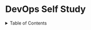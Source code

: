 # DevOps Self Study
<!-- TABLE OF CONTENTS -->
<details>
    <summary>Table of Contents</summary>
    <ol>
        <li>
            - [x] 1. Learn a Language
                - [x] Python

                    ### **1. Python Basics**
                    
                    - **Task 1**: Install Python on your machine and set up a virtual environment.
                    - **Task 2**: Write a script to print "Hello, DevOps!".
                    - **Task 3**: Create a Python script that takes user input and performs basic arithmetic operations.
                    
                    ### **2. Data Structures and Algorithms**
                    
                    - **Task 4**: Implement a Python function to sort a list of numbers.
                    - **Task 5**: Write a script to find the most frequent word in a text file.
                    
                    ### **3. File Operations**
                    
                    - **Task 6**: Create a script to read a log file and count the number of error messages.
                    - **Task 7**: Write a script to backup and compress (zip) a directory.
                    
                    ### **4. Python Libraries for DevOps**
                    
                    - **Task 8**: Use the **`os`** and **`sys`** libraries to gather system information like OS type, disk usage, and environment variables.
                    - **Task 9**: Use the **`requests`** library to make an API call to a free weather service and fetch the current weather for a given city.
                    
                    ### **5. Automation and Scripting**
                    
                    - **Task 10**: Automate the process of setting up a new user on your system, including creating a home directory and setting permissions.
                    - **Task 11**: Write a script to monitor CPU and memory usage, alerting (printing a message) when usage exceeds 80%.
                    
                    ### **6. Web and API Interactions**
                    
                    - **Task 12**: Create a Flask web application with a single route that displays system information.
                    - **Task 13**: Extend the Flask application to include an API endpoint that returns system information in JSON format.
                    
                    ### **7. Database Operations**
                    
                    - **Task 14**: Use the **`sqlite3`** library to create a local database, add a table for storing server logs, and write a script to insert logs into the database.
                    - **Task 15**: Write a script to query the database and fetch logs for a specific date range.
                    
                    ### **8. Infrastructure as Code (IaC)**
                    
                    - **Task 16**: Use Python with the AWS SDK (Boto3) to automate the creation of an S3 bucket.
                    - **Task 17**: Write a script to automate the backup of a local directory to the S3 bucket you created.
                    
                    ### **9. Advanced Python Concepts**
                    
                    - **Task 18**: Implement a basic error and exception handling mechanism for your scripts.
                    - **Task 19**: Use Python decorators to measure the execution time of your functions.
                    
                    ### **10. Integration with DevOps Tools**
                    
                    - **Task 20**: Use Python to interact with the GitHub API: create a repository, commit a file, and fetch commit history.
                    - **Task 21**: Write a Python script to automate the deployment of your Flask application to a cloud provider of your choice.
                    
                    By the end of these tasks, you'll have a solid foundation in Python, especially in areas relevant to DevOps. Remember to constantly refer to the official Python documentation and other online resources to help you along the way. As you progress, try to think of additional tasks or projects that align with your personal or professional interests to further solidify your learning.
                    
                - [x] Go
                    
                    ### **1. Go Basics**
                    
                    - **Task 1**: Install Go on your machine and set up your GOPATH.
                    - **Task 2**: Write a Go program to print "Hello, DevOps!".
                    - **Task 3**: Create a Go program that takes user input and performs basic arithmetic operations.
                    
                    ### **2. Data Structures in Go**
                    
                    - **Task 4**: Implement a Go function to sort a slice of integers.
                    - **Task 5**: Use Go's map data structure to count the frequency of words in a text.
                    
                    ### **3. File Operations**
                    
                    - **Task 6**: Write a Go program to read a log file and count the number of error messages.
                    - **Task 7**: Create a Go utility to backup and compress (tar) a directory.
                    
                    ### **4. Go Packages and Libraries for DevOps**
                    
                    - **Task 8**: Use the **`os`** package to gather system information like OS type, disk usage, and environment variables.
                    - **Task 9**: Use the **`net/http`** package to make an API call to a free weather service and fetch the current weather for a given city.
                    
                    ### **5. Concurrency in Go**
                    
                    - **Task 10**: Write a Go program that uses goroutines to parallelize the fetching of multiple URLs and measure the response time for each.
                    - **Task 11**: Implement a basic Go program using channels to communicate between goroutines.
                    
                    ### **6. Web and API Development in Go**
                    
                    - **Task 12**: Create a basic web server using Go's **`net/http`** package that displays system information.
                    - **Task 13**: Extend your web server to include an API endpoint that returns system information in JSON format.
                    
                    ### **7. Database Operations**
                    
                    - **Task 14**: Use a Go SQL package (like **`database/sql`** with an appropriate driver) to connect to a local database, add a table for storing server logs, and insert logs into the database.
                    - **Task 15**: Write a Go utility to query the database and fetch logs for a specific date range.
                    
                    ### **8. Infrastructure as Code (IaC) with Go**
                    
                    - **Task 16**: Use Go with the AWS SDK to automate the creation of an S3 bucket.
                    - **Task 17**: Write a Go program to automate the backup of a local directory to the S3 bucket you created.
                    
                    ### **9. Advanced Go Concepts**
                    
                    - **Task 18**: Implement error handling in your Go programs using custom error types.
                    - **Task 19**: Use Go's **`defer`** statement to ensure resources (like files or database connections) are properly closed after usage.
                    
                    ### **10. Integration with DevOps Tools**
                    
                    - **Task 20**: Use Go to interact with the GitHub API: create a repository, commit a file, and fetch commit history.
                    - **Task 21**: Write a Go utility to automate the deployment of a web application to a cloud provider of your choice.
                    
                    By completing these tasks, you'll gain a strong foundation in Go, especially in areas pertinent to DevOps. As always, the official Go documentation, the Go Playground, and various online tutorials can be invaluable resources as you work through these exercises. As you become more comfortable with Go, consider building larger projects or tools that can be integrated into your DevOps workflow.

        </li>
        <li>
            - [x] 2. Operating system

                ### **1. Installation and Basic Setup**

                - **Task 1**: Install Ubuntu/Debian, FreeBSD, and a RHEL derivative (like CentOS or Fedora) on virtual machines.
                - **Task 2**: Familiarize yourself with the default shell and terminal for each OS.
                - **Task 3**: Set up SSH access for each system.

                ### **2. Package Management**

                - **Task 4**: Install, update, and remove software using **`apt`** (for Ubuntu/Debian), **`pkg`** (for FreeBSD), and **`yum`** or **`dnf`** (for RHEL derivatives).
                - **Task 5**: Set up a local package repository for each OS.

                ### **3. System Management**

                - **Task 6**: Explore system initialization and service management using **`systemd`** (for Ubuntu/Debian and RHEL derivatives) and **`rc.d`** (for FreeBSD).
                - **Task 7**: Monitor system logs using **`journalctl`** (for systems with systemd) and **`/var/log`** directory exploration.

                ### **4. User and Group Management**

                - **Task 8**: Add, modify, and delete users and groups on each system.
                - **Task 9**: Configure user permissions and understand the difference between regular users and superusers.

                ### **5. File System and Storage**

                - **Task 10**: Understand the default file system hierarchy for each OS.
                - **Task 11**: Set up and manage storage using tools like **`fdisk`**, **`lsblk`**, and **`df`**.
                - **Task 12**: Configure and use NFS and Samba for file sharing.

                ### **6. Networking**

                - **Task 13**: Configure IP addresses, netmasks, and gateways for static and DHCP setups.
                - **Task 14**: Set up basic firewall rules using **`ufw`** (Ubuntu/Debian), **`ipfw`** (FreeBSD), and **`firewalld`** (RHEL derivatives).
                - **Task 15**: Monitor network traffic using tools like **`netstat`**, **`ss`**, and **`iftop`**.

                ### **7. Security**

                - **Task 16**: Harden SSH access (disable root login, use key-based authentication).
                - **Task 17**: Set up basic SELinux policies (for RHEL derivatives) and understand AppArmor (for Ubuntu/Debian).
                - **Task 18**: Explore jails in FreeBSD for process and system isolation.

                ### **8. Advanced System Configuration**

                - **Task 19**: Automate repetitive tasks using cron jobs on each system.
                - **Task 20**: Configure and test local mail delivery.
                - **Task 21**: Set up a basic web server (like Apache or Nginx) on each OS.

                ### **9. Troubleshooting and Recovery**

                - **Task 22**: Simulate a system failure and practice recovery from backups.
                - **Task 23**: Troubleshoot common issues: service failures, disk space issues, and network connectivity problems.

                ### **10. Community and Documentation**

                - **Task 24**: Engage with the community forums or mailing lists for each OS to ask a question or provide an answer.
                - **Task 25**: Write a basic guide or documentation on setting up a specific service on each OS.

                    By the end of these tasks, you'll have a comprehensive understanding of these operating systems from a DevOps perspective. Remember, the official documentation for each OS is invaluable. Always refer to it when in doubt. As you progress, consider setting up more complex environments, like multi-node clusters or hybrid cloud setups, to further deepen your knowledge.
        </li>
        <li>
            - [x] 3. Live in terminal

            ### **1. Learning Terminal Basics**

            - **Task 1**: Navigate the file system using commands like **`cd`**, **`ls`**, **`pwd`**, and **`find`**.
            - **Task 2**: Create, move, copy, and delete files and directories using **`touch`**, **`mv`**, **`cp`**, **`rm`**, and **`mkdir`**.

            ### **2. Process Monitoring**

            - **Task 3**: Use **`top`** and **`htop`** to view running processes and system resources.
            - **Task 4**: Identify and terminate specific processes using **`ps`**, **`pgrep`**, and **`kill`**.
            - **Task 5**: Monitor specific processes in real-time using **`watch`**.

            ### **3. Performance Monitoring**

            - **Task 6**: Monitor system load, memory, and disk usage with **`uptime`**, **`free`**, and **`df`**.
            - **Task 7**: Analyze disk I/O and network I/O using **`iostat`** and **`iftop`**.
            - **Task 8**: Generate performance reports using **`sar`**.

            ### **4. Networking Tools**

            - **Task 9**: Analyze network connections with **`netstat`** and **`ss`**.
            - **Task 10**: Diagnose network issues using **`ping`**, **`traceroute`**, and **`mtr`**.
            - **Task 11**: Capture and analyze network packets with **`tcpdump`**.

            ### **5. Text Manipulation**

            - **Task 12**: Search within files using **`grep`** and regular expressions.
            - **Task 13**: Stream and manipulate text using **`awk`**, **`sed`**, and **`cut`**.
            - **Task 14**: Sort and filter unique lines in a file with **`sort`** and **`uniq`**.

            ### **6. Bash Scripting**

            - **Task 15**: Write a basic bash script to automate a repetitive task, such as cleaning up old log files.
            - **Task 16**: Use conditional statements (**`if`**, **`else`**) and loops (**`for`**, **`while`**) in a script.
            - **Task 17**: Create a script that takes command-line arguments and options using **`getopts`**.

            ### **7. Vim (Text Editor)**

            - **Task 18**: Install and open Vim. Navigate through the Vim tutor by typing **`vimtutor`** in the terminal.
            - **Task 19**: Practice basic Vim commands: navigating, inserting, deleting, copying, and pasting text.
            - **Task 20**: Customize your Vim environment by setting up a **`.vimrc`** file with plugins and configurations.
            - **Task 21**: Use Vim in everyday tasks, such as editing configuration files, writing scripts, or even taking notes.

                By the end of these tasks, you'll have a solid foundation in terminal-based tools and utilities essential for DevOps. Remember, practice is key. The more you use these tools in real-world scenarios, the more proficient you'll become. Additionally, always refer to the **`man`** pages (manual pages) for any command you're unsure about; they provide detailed information and usage examples.
        </li>
        <li>
            - [x] 4. Version Control Systems

            ### **1. Git Basics**

            - **Task 1**: Install Git on your machine.
            - **Task 2**: Initialize a new Git repository using **`git init`**.
            - **Task 3**: Make changes to a file and practice adding them to the staging area using **`git add`**.
            - **Task 4**: Commit your changes using **`git commit`** and understand the importance of meaningful commit messages.

            ### **2. Branching and Merging**

            - **Task 5**: Create a new branch using **`git branch`** and switch to it using **`git checkout`**.
            - **Task 6**: Make changes in this new branch and commit them.
            - **Task 7**: Switch back to the main branch and merge the changes from the new branch using **`git merge`**.

            ### **3. Remote Repositories**

            - **Task 8**: Set up a GitHub account (if you haven't already).
            - **Task 9**: Push your local repository to GitHub using **`git remote add`** and **`git push`**.
            - **Task 10**: Clone a public repository from GitHub to your local machine using **`git clone`**.

            ### **4. Collaboration and Pull Requests**

            - **Task 11**: Fork a public repository on GitHub.
            - **Task 12**: Clone your forked repository, create a new branch, make changes, and push the branch to your fork on GitHub.
            - **Task 13**: From GitHub, open a pull request to the original repository.

            ### **5. Advanced Git Features**

            - **Task 14**: Explore the interactive rebasing feature using **`git rebase -i`** to modify a series of commits.
            - **Task 15**: Use **`git stash`** to temporarily save changes that are not ready to be committed.
            - **Task 16**: Explore the **`git reflog`** command to understand the history of your actions in Git.

            ### **6. Git Workflows**

            - **Task 17**: Understand the concept of feature branching, where each new feature or bugfix gets its own branch.
            - **Task 18**: Explore the Git Flow workflow, which defines a strict branching model designed around project releases.

            ### **7. Git Configuration and Aliases**

            - **Task 19**: Set global Git configurations, such as your name, email, and default editor.
            - **Task 20**: Create Git aliases for longer commands you use frequently.

            ### **8. Troubleshooting and Recovery**

            - **Task 21**: Practice undoing the last commit using **`git reset`**.
            - **Task 22**: Recover a deleted branch using the **`git reflog`** and **`git checkout`** commands.

            ### **9. Integrating Git with CI/CD**

            - **Task 23**: Set up a basic CI/CD pipeline using GitHub Actions or another CI/CD tool that integrates with Git.
            - **Task 24**: Automate code testing and deployment upon pushing to specific branches.

            ### **10. Exploring Advanced Topics**

            - **Task 25**: Explore the concept of Git hooks to automate actions during specific Git events.
            - **Task 26**: Dive into Git submodules and subtrees for managing projects with multiple external dependencies.

                By the end of these tasks, you'll have a comprehensive understanding of Git from a DevOps perspective. Remember, Git is vast, and there's always more to learn. Engage with the community, explore advanced topics, and always practice in real-world scenarios to solidify your understanding.
        </li>
        <li>
            - [x] 5. Containers

            ### **1. Docker**

            ### **Basics**

            - **Task 1**: Install Docker on your machine.
            - **Task 2**: Run your first Docker container using the **`docker run`** command with a basic image like **`hello-world`**.
            - **Task 3**: Familiarize yourself with basic Docker commands like **`docker ps`**, **`docker images`**, and **`docker logs`**.

            ### **Docker Images**

            - **Task 4**: Write a basic **`Dockerfile`** to create a custom image for a simple web application.
            - **Task 5**: Build the Docker image using **`docker build`** and run a container from it.
            - **Task 6**: Push your custom image to Docker Hub or another container registry.

            ### **Docker Compose**

            - **Task 7**: Install Docker Compose and understand its purpose in defining multi-container applications.
            - **Task 8**: Write a **`docker-compose.yml`** file to set up a web application and its database.
            - **Task 9**: Use **`docker-compose up`** and **`docker-compose down`** to start and stop multi-container applications.

            ### **Networking and Storage**

            - **Task 10**: Explore Docker's networking features by connecting multiple containers.
            - **Task 11**: Set up persistent storage for a Docker container using volumes.

            ### **Optimization and Best Practices**

            - **Task 12**: Optimize your Docker images for size and security.
            - **Task 13**: Understand and implement Docker best practices in your container setups.

            ### **2. LXC (Linux Containers)**

            ### **Basics**

            - **Task 14**: Install LXC on your machine.
            - **Task 15**: Create your first LXC container and access its shell.
            - **Task 16**: Familiarize yourself with basic LXC commands like **`lxc-list`**, **`lxc-info`**, and **`lxc-stop`**.

            ### **Container Management**

            - **Task 17**: Explore LXC's container configuration files and understand the settings.
            - **Task 18**: Clone an existing LXC container and start it.
            - **Task 19**: Snapshot an LXC container and restore it to a previous state.

            ### **Networking**

            - **Task 20**: Set up networking for LXC containers, ensuring they can communicate with the host and other containers.
            - **Task 21**: Implement NAT and port forwarding for an LXC container.

            ### **Storage and Templates**

            - **Task 22**: Understand LXC's storage backends and configure a new storage pool.
            - **Task 23**: Use LXC templates to create containers with pre-defined software and configurations.

            ### **Advanced LXC Features**

            - **Task 24**: Explore LXC's security features, such as AppArmor profiles and seccomp policies.
            - **Task 25**: Integrate LXC with CGroup limits to restrict resource usage for containers.

                By the end of these tasks, you'll have a comprehensive understanding of containerization using both Docker and LXC. Containers are a vast topic, and there's always more to explore. Engage with the community, keep up with the latest features and best practices, and always practice in real-world scenarios to solidify your understanding.
        </li>
        <li>
            - [x] 6. Cloud Providers

            ### **1. Amazon Web Services (AWS)**

            ### **Basics**

            - **Task 1**: Set up an AWS account and familiarize yourself with the AWS Management Console.
            - **Task 2**: Launch an EC2 instance and SSH into it.
            - **Task 3**: Store and retrieve a file from S3.

            ### **Networking**

            - **Task 4**: Set up a VPC with a public and private subnet.
            - **Task 5**: Deploy a load balancer (ELB) and attach EC2 instances to it.

            ### **Databases**

            - **Task 6**: Launch an RDS instance and connect to it.
            - **Task 7**: Explore DynamoDB by creating a table and performing basic operations.

            ### **DevOps on AWS**

            - **Task 8**: Set up a CI/CD pipeline using AWS CodePipeline and CodeDeploy.
            - **Task 9**: Deploy a Docker container using AWS ECS.

            ### **2. Microsoft Azure**

            ### **Basics**

            - **Task 10**: Set up an Azure account and navigate the Azure Portal.
            - **Task 11**: Launch a virtual machine (VM) and RDP/SSH into it.
            - **Task 12**: Store and retrieve a file from Azure Blob Storage.

            ### **Networking**

            - **Task 13**: Set up a Virtual Network (VNet) with multiple subnets.
            - **Task 14**: Deploy an Azure Load Balancer and attach VMs to it.

            ### **Databases**

            - **Task 15**: Launch an Azure SQL Database and connect to it.
            - **Task 16**: Explore Azure Cosmos DB by creating a database and a container.

            ### **DevOps on Azure**

            - **Task 17**: Set up a CI/CD pipeline using Azure DevOps.
            - **Task 18**: Deploy a Docker container using Azure Kubernetes Service (AKS).

            ### **3. Google Cloud Platform (GCP)**

            ### **Basics**

            - **Task 19**: Set up a GCP account and get familiar with the Google Cloud Console.
            - **Task 20**: Launch a Compute Engine instance and SSH into it.
            - **Task 21**: Store and retrieve a file from Google Cloud Storage.

            ### **Networking**

            - **Task 22**: Set up a VPC with custom subnets.
            - **Task 23**: Deploy a Google Cloud Load Balancer and attach Compute Engine instances to it.

            ### **Databases**

            - **Task 24**: Launch a Cloud SQL instance and connect to it.
            - **Task 25**: Explore Firestore by creating a database and adding documents.

            ### **DevOps on GCP**

            - **Task 26**: Set up a CI/CD pipeline using Google Cloud Build.
            - **Task 27**: Deploy a Docker container using Google Kubernetes Engine (GKE).

                By the end of these tasks, you'll have hands-on experience with the primary services of the three major cloud providers. Remember, each cloud platform is vast, and there's always more to explore. Engage with the official documentation, online courses, and community forums to deepen your understanding. As you progress, consider working on multi-cloud projects to understand the nuances and strengths of each platform.
        </li>
        <li>
            - [x] 7. Networking

            ### **1. FTP / SFTP**

            ### **Basics**

            - **Task 1**: Set up an FTP server using software like **`vsftpd`** on a Linux machine.
            - **Task 2**: Connect to the FTP server using a client like FileZilla and transfer files.
            - **Task 3**: Secure your FTP connection by setting up an SFTP server (Secure FTP over SSH).

            ### **2. HTTP / HTTPS**

            ### **Basics**

            - **Task 4**: Set up a basic web server using Apache or Nginx and serve a static webpage over HTTP.
            - **Task 5**: Understand the HTTP request/response cycle by inspecting headers using tools like **`curl`** or browser developer tools.

            ### **Securing Web Traffic**

            - **Task 6**: Set up HTTPS on your web server using Let's Encrypt to obtain a free SSL/TLS certificate.
            - **Task 7**: Redirect all HTTP traffic to HTTPS to ensure secure connections.

            ### **3. SSL / TLS**

            ### **Understanding Certificates**

            - **Task 8**: Explore the structure of an SSL/TLS certificate using tools like **`openssl`**.
            - **Task 9**: Generate a self-signed certificate and set it up on your web server.

            ### **Hands-on with OpenSSL**

            - **Task 10**: Use **`openssl`** to test SSL/TLS configurations of your server.
            - **Task 11**: Understand the differences between SSL and its successor, TLS, and the versions of each.

            ### **4. DNS (Domain Name System)**

            ### **Basics**

            - **Task 12**: Understand the basic components of DNS: domains, subdomains, A records, CNAME records, etc.
            - **Task 13**: Set up a local DNS server using software like **`bind9`**.

            ### **Hands-on with DNS**

            - **Task 14**: Configure a domain to point to your web server using A or CNAME records.
            - **Task 15**: Explore other DNS record types like MX (for mail) and TXT (for various purposes like domain verification).

            ### **5. SSH (Secure Shell)**

            ### **Basics**

            - **Task 16**: Set up SSH access on a Linux machine and connect to it from a remote machine.
            - **Task 17**: Understand the importance of SSH keys and set up key-based authentication.

            ### **Advanced SSH**

            - **Task 18**: Use SSH tunneling to securely access a remote service (e.g., setting up a SOCKS proxy).
            - **Task 19**: Harden your SSH configuration: disable root login, change the default port, and set up fail2ban for intrusion prevention.

                By the end of these tasks, you'll have a comprehensive understanding of these networking concepts from a DevOps perspective. Remember, networking is a vast field, and while these tasks provide a solid foundation, there's always more to explore. Engage with online courses, tutorials, and community forums to deepen your understanding. Always practice in real-world scenarios to solidify your skills.
        </li>
        <li>
            - [ ] 8. Serverless

            ### **1. Cloudflare Workers**

            ### **Basics**

            - **Task 1**: Set up a Cloudflare account and familiarize yourself with the dashboard.
            - **Task 2**: Deploy your first Cloudflare Worker using the online editor.
            - **Task 3**: Test the worker's response using different routes and methods.

            ### **Advanced**

            - **Task 4**: Use Cloudflare KV (Key-Value) storage to store and retrieve data within your worker.
            - **Task 5**: Implement edge caching in your worker to optimize response times for frequently accessed data.

            ### **2. AWS Lambda**

            ### **Basics**

            - **Task 6**: Set up an AWS account and navigate to the Lambda service.
            - **Task 7**: Create your first Lambda function using the AWS Management Console.
            - **Task 8**: Invoke the Lambda function manually and view the logs in CloudWatch.

            ### **Advanced**

            - **Task 9**: Trigger your Lambda function using an AWS service, such as S3 or DynamoDB.
            - **Task 10**: Set up API Gateway to expose your Lambda function as a RESTful API.

            ### **3. Azure Functions**

            ### **Basics**

            - **Task 11**: Set up an Azure account and navigate to the Azure Functions service.
            - **Task 12**: Create your first Azure Function using the Azure Portal.
            - **Task 13**: Test the function using the provided URL and view the logs.

            ### **Advanced**

            - **Task 14**: Integrate your Azure Function with other Azure services, such as Cosmos DB or Blob Storage.
            - **Task 15**: Secure your Azure Function using authentication and authorization mechanisms.

            ### **4. Google Cloud Functions (GCP Functions)**

            ### **Basics**

            - **Task 16**: Set up a GCP account and navigate to the Cloud Functions dashboard.
            - **Task 17**: Deploy your first Cloud Function using the GCP Console.
            - **Task 18**: Invoke the function using the provided endpoint and view the logs in Stackdriver.

            ### **Advanced**

            - **Task 19**: Trigger your Cloud Function using a GCP service, such as Cloud Storage or Firestore.
            - **Task 20**: Explore the different runtime environments and languages supported by GCP Functions.

                By the end of these tasks, you'll have hands-on experience with serverless platforms across multiple cloud providers. Remember, serverless is about more than just functions; it's a paradigm shift in how applications are built and deployed. As you progress, consider exploring more advanced topics, such as cold starts, deployment frameworks (like Serverless Framework or AWS SAM), and best practices for serverless architecture. Engage with the community, read case studies, and always practice in real-world scenarios to solidify your understanding.
        </li>
        <li>
            - [ ] 9. Infrastructure Provisioning

            ### **1. AWS CDK (Cloud Development Kit)**

            ### **Basics**

            - **Task 1**: Set up your environment for AWS CDK and familiarize yourself with the CDK CLI.
            - **Task 2**: Initialize a new CDK app and explore the generated directory structure.
            - **Task 3**: Define and deploy a basic stack, such as an S3 bucket or an EC2 instance.

            ### **Advanced**

            - **Task 4**: Use CDK constructs to define more complex infrastructure, like a VPC with subnets.
            - **Task 5**: Explore CDK patterns for common architectural setups, such as a serverless web application.

            ### **2. CloudFormation**

            ### **Basics**

            - **Task 6**: Understand the structure of a CloudFormation template (YAML or JSON).
            - **Task 7**: Write a basic CloudFormation template to create an S3 bucket.
            - **Task 8**: Deploy the template using the AWS Management Console or AWS CLI.

            ### **Advanced**

            - **Task 9**: Define a multi-resource CloudFormation stack, including dependencies between resources.
            - **Task 10**: Use CloudFormation change sets to preview changes before applying them.

            ### **3. Pulumi**

            ### **Basics**

            - **Task 11**: Set up Pulumi and choose a programming language (e.g., TypeScript, Python).
            - **Task 12**: Create a new Pulumi project and deploy a basic resource, such as an Azure Storage Account.
            - **Task 13**: Explore the Pulumi Console for tracking resource changes and history.

            ### **Advanced**

            - **Task 14**: Use Pulumi's programming model to create dynamic infrastructure setups, like loops for resource creation.
            - **Task 15**: Integrate Pulumi with your CI/CD pipeline for automated infrastructure deployments.

            ### **4. Terraform**

            ### **Basics**

            - **Task 16**: Install Terraform and understand its CLI commands.
            - **Task 17**: Write a basic Terraform configuration to provision a GCP Compute Engine instance.
            - **Task 18**: Initialize, plan, and apply your Terraform configuration.

            ### **Advanced**

            - **Task 19**: Use Terraform modules to organize and reuse infrastructure code.
            - **Task 20**: Implement Terraform state management, understanding concepts like backends and state locking.

                By the end of these tasks, you'll have hands-on experience with some of the leading infrastructure provisioning tools in the DevOps landscape. Remember, the principles of IaC remain consistent across tools, but each tool has its nuances and strengths. As you progress, consider exploring more advanced topics, such as managing secrets, optimizing costs, and ensuring high availability. Engage with the community, follow best practices, and always practice in real-world scenarios to solidify your skills.
        </li>
        <li>
            - [ ] 10. Configuration Management

            ### **1. Ansible Basics**

            ### **Getting Started**

            - **Task 1**: Install Ansible on your machine.
            - **Task 2**: Understand the structure of the Ansible directory and the purpose of the **`ansible.cfg`** file.
            - **Task 3**: Set up a basic inventory file with a group of hosts.

            ### **Ad-Hoc Commands**

            - **Task 4**: Use Ansible's ad-hoc commands to ping all hosts in your inventory.
            - **Task 5**: Execute a basic command on all hosts, such as updating the package list.

            ### **2. Playbooks**

            ### **Writing Your First Playbook**

            - **Task 6**: Write a basic playbook to install a web server (e.g., Nginx) on all hosts.
            - **Task 7**: Run the playbook and verify the installation on the hosts.

            ### **Variables and Facts**

            - **Task 8**: Use variables in your playbook to make it more dynamic (e.g., setting the server name).
            - **Task 9**: Gather facts about your hosts and use them in your playbook (e.g., based on OS type).

            ### **Handlers and Templates**

            - **Task 10**: Use handlers to restart a service when its configuration changes.
            - **Task 11**: Use Jinja2 templates to generate configuration files dynamically.

            ### **3. Roles**

            ### **Organizing Playbooks**

            - **Task 12**: Create a role to organize tasks, templates, and handlers related to a specific service (e.g., a database).
            - **Task 13**: Use your role in a playbook and deploy it to the hosts.

            ### **Ansible Galaxy**

            - **Task 14**: Explore Ansible Galaxy to find roles created by the community.
            - **Task 15**: Use a role from Ansible Galaxy in your playbook.

            ### **4. Advanced Topics**

            ### **Vault**

            - **Task 16**: Use Ansible Vault to encrypt sensitive data (e.g., passwords) in your playbook.
            - **Task 17**: Decrypt and use the encrypted data during playbook execution.

            ### **Dynamic Inventory**

            - **Task 18**: Set up a dynamic inventory script to fetch hosts from a cloud provider (e.g., AWS EC2 instances).
            - **Task 19**: Use the dynamic inventory in your playbook.

            ### **Optimization and Best Practices**

            - **Task 20**: Optimize your playbook runs using strategies like **`free`** or **`fastest`**.
            - **Task 21**: Follow Ansible best practices, such as using tags, limiting task runs, and ensuring idempotency.

                By the end of these tasks, you'll have a comprehensive understanding of Ansible from a DevOps perspective. Remember, Ansible is vast, and there's always more to learn. Engage with the community, explore advanced topics, and always practice in real-world scenarios to solidify your understanding.
        </li>
        <li>
            - [ ] 11. Learn some CI/CD Tool

            ### **1. Jenkins**

            ### **Basics**

            - **Task 1**: Install Jenkins on a server or local machine.
            - **Task 2**: Set up a basic freestyle project in Jenkins to pull from a Git repository and run a build.
            - **Task 3**: Explore Jenkins plugins and install a few essential ones (e.g., Blue Ocean, Docker).

            ### **Pipelines**

            - **Task 4**: Write a basic Jenkinsfile to define a pipeline for building, testing, and deploying an application.
            - **Task 5**: Integrate Jenkins with a version control system (e.g., GitHub) to trigger builds on commits.

            ### **2. GitLab CI**

            ### **Basics**

            - **Task 6**: Set up a project on GitLab and explore the CI/CD settings.
            - **Task 7**: Write a **`.gitlab-ci.yml`** file to define a basic pipeline for your project.
            - **Task 8**: Use GitLab Runners to execute your pipeline jobs.

            ### **3. GitHub Actions**

            ### **Basics**

            - **Task 9**: Explore the "Actions" tab in a GitHub repository.
            - **Task 10**: Create a basic GitHub Actions workflow to build and test a project on push or pull request.
            - **Task 11**: Use matrix builds to run tests on multiple versions of a language or platform.

            ### **4. CircleCI**

            ### **Basics**

            - **Task 12**: Sign up for CircleCI using your version control account.
            - **Task 13**: Set up a project in CircleCI and write a **`.circleci/config.yml`** file for a basic build and test pipeline.
            - **Task 14**: Explore CircleCI Orbs to simplify common tasks in your pipeline.

            ### **Advanced Topics for All Tools**

            - **Task 15**: Set up a multi-stage deployment pipeline, including stages like development, staging, and production.
            - **Task 16**: Integrate your CI/CD pipeline with other tools in your stack, such as Docker for containerization or Ansible for configuration management.
            - **Task 17**: Implement caching in your pipelines to speed up build times.
            - **Task 18**: Secure your CI/CD processes by managing secrets safely (e.g., using environment variables or secret management tools).
            - **Task 19**: Optimize your pipeline by parallelizing tasks or jobs where possible.
            - **Task 20**: Set up notifications to be informed about the success or failure of your pipelines (e.g., through email, Slack, or other communication tools).

                By the end of these tasks, you'll have hands-on experience with several leading CI/CD tools and will understand their strengths and use cases. Remember, the principles of CI/CD remain consistent across tools, but each tool has its nuances and strengths. Engage with the community, explore advanced features, and always practice in real-world scenarios to solidify your understanding.
        </li>
        <li>
            - [ ] 12. Secret Management

            ### **1. Vault Basics**

            ### **Installation and Setup**

            - **Task 1**: Install Vault on a server or local machine.
            - **Task 2**: Initialize and unseal your Vault instance.
            - **Task 3**: Authenticate with Vault using the initial root token.

            ### **Secrets Engine**

            - **Task 4**: Enable the Key/Value secrets engine and store a secret.
            - **Task 5**: Retrieve the stored secret using the Vault CLI and API.

            ### **2. Dynamic Secrets**

            ### **Database Secrets**

            - **Task 6**: Set up Vault with a database (e.g., PostgreSQL) and configure it to generate dynamic credentials.
            - **Task 7**: Request database credentials from Vault and use them to connect to the database.

            ### **Cloud Provider Secrets**

            - **Task 8**: Integrate Vault with a cloud provider (e.g., AWS) to generate dynamic IAM credentials.
            - **Task 9**: Request and use the dynamic IAM credentials to access AWS services.

            ### **3. Identity and Access Management**

            ### **Policies**

            - **Task 10**: Write a Vault policy to grant specific permissions (e.g., read-only access to certain secrets).
            - **Task 11**: Apply the policy to a token and test the permissions.

            ### **Authentication Methods**

            - **Task 12**: Enable and configure user/password authentication in Vault.
            - **Task 13**: Authenticate with Vault using the user/password method and explore other authentication methods like GitHub or LDAP.

            ### **4. Advanced Features**

            ### **Encryption as a Service (EaaS)**

            - **Task 14**: Use Vault's Transit secrets engine to encrypt and decrypt data without revealing the encryption key.

            ### **Namespaces**

            - **Task 15**: Set up Vault namespaces to create isolated environments within a single Vault instance.

            ### **5. Operations and Scaling**

            ### **High Availability (HA)**

            - **Task 16**: Set up a highly available Vault cluster using integrated storage or an external backend like Consul.

            ### **Monitoring and Audit**

            - **Task 17**: Enable audit logging in Vault to track all requests and responses.
            - **Task 18**: Monitor Vault's performance and health metrics using tools like Prometheus and Grafana.

            ### **Disaster Recovery**

            - **Task 19**: Back up and restore Vault's data to ensure data durability and availability.
            - **Task 20**: Practice handling a "break glass" scenario where you simulate a disaster and recover your Vault instance.

                By the end of these tasks, you'll have a comprehensive understanding of Vault from a DevOps perspective. Remember, secret management is a critical aspect of security, and understanding the nuances of tools like Vault is essential. Engage with the community, explore the official documentation, and always practice in real-world scenarios to solidify your understanding.
        </li>
        <li>
            - [ ] 13. Infrastructure Monitoring

            ### **1. Prometheus**

            ### **Basics**

            - **Task 1**: Install Prometheus on a server or local machine.
            - **Task 2**: Explore the Prometheus web UI and understand its basic components.
            - **Task 3**: Set up target scraping in Prometheus to collect metrics from a sample application or service.

            ### **Queries and Alerts**

            - **Task 4**: Write basic queries in PromQL to visualize metrics.
            - **Task 5**: Set up alerting rules in Prometheus and test them by inducing a failure or threshold breach.
            - **Task 6**: Integrate Prometheus with Alertmanager to manage and route alerts.

            ### **2. Grafana**

            ### **Basics**

            - **Task 7**: Install Grafana and connect it to your Prometheus instance.
            - **Task 8**: Explore the Grafana dashboard and understand its main features.

            ### **Visualization and Dashboards**

            - **Task 9**: Create a Grafana dashboard to visualize Prometheus metrics.
            - **Task 10**: Use Grafana panels like graphs, gauges, and heatmaps to represent different types of metrics.
            - **Task 11**: Set up alerts in Grafana based on metric thresholds and integrate with channels like Slack or email.

            ### **3. Datadog**

            ### **Basics**

            - **Task 12**: Sign up for Datadog and install the Datadog agent on a server or local machine.
            - **Task 13**: Navigate the Datadog dashboard and understand its main components.

            ### **Monitoring and Visualization**

            - **Task 14**: Monitor system and application metrics using Datadog's built-in integrations.
            - **Task 15**: Create custom dashboards in Datadog to visualize key metrics.
            - **Task 16**: Set up alerts in Datadog based on metric thresholds and anomalies.

            ### **Advanced Features**

            - **Task 17**: Use Datadog's APM (Application Performance Monitoring) to trace requests across services.
            - **Task 18**: Explore Datadog's log management features to aggregate, analyze, and visualize logs.
            - **Task 19**: Use Datadog's Synthetic Monitoring to set up automated tests for your application's endpoints and critical user journeys.

            ### **Integration**

            - **Task 20**: Integrate Datadog with other tools in your stack (e.g., CI/CD tools, version control, collaboration tools).

                By the end of these tasks, you'll have hands-on experience with some of the leading infrastructure monitoring tools in the DevOps landscape. Remember, monitoring is about more than just collecting metrics; it's about gaining insights, ensuring reliability, and proactively addressing issues. Engage with the community, explore advanced features, and always practice in real-world scenarios to solidify your understanding.
        </li>
        <li>
            - [ ] 14. Application Monitoring

            ### **1. Datadog**

            ### **Basics**

            - **Task 1**: Sign up for Datadog and install the Datadog agent on a server or local machine.
            - **Task 2**: Navigate the Datadog dashboard and understand its main components.

            ### **Monitoring and Visualization**

            - **Task 3**: Monitor system and application metrics using Datadog's built-in integrations.
            - **Task 4**: Create custom dashboards in Datadog to visualize key metrics.
            - **Task 5**: Set up alerts in Datadog based on metric thresholds and anomalies.

            ### **APM (Application Performance Monitoring)**

            - **Task 6**: Integrate Datadog's APM to trace requests across services.
            - **Task 7**: Analyze trace data to identify bottlenecks and performance issues.

            ### **2. New Relic**

            ### **Basics**

            - **Task 8**: Sign up for New Relic and install the New Relic agent for your application.
            - **Task 9**: Explore the New Relic dashboard and familiarize yourself with its features.

            ### **Performance Monitoring**

            - **Task 10**: Monitor application performance, including throughput, response time, and error rates.
            - **Task 11**: Dive deep into transaction traces to understand the performance of individual components.

            ### **Infrastructure Monitoring**

            - **Task 12**: Monitor your infrastructure's health and performance, including CPU, memory, and disk usage.
            - **Task 13**: Set up alerts in New Relic for any infrastructure or application anomalies.

            ### **3. Jaeger**

            ### **Basics**

            - **Task 14**: Install and set up Jaeger in your environment.
            - **Task 15**: Integrate Jaeger client libraries with your application to send trace data.

            ### **Tracing and Visualization**

            - **Task 16**: Explore the Jaeger UI and understand the trace visualization.
            - **Task 17**: Analyze traces to understand the flow of requests and identify bottlenecks.
            - **Task 18**: Use Jaeger's filtering and search capabilities to find specific traces or errors.

            ### **Advanced Topics for All Tools**

            - **Task 19**: Integrate application monitoring tools with your CI/CD pipeline to track performance across different releases.
            - **Task 20**: Set up distributed tracing across microservices and understand the flow of requests across different services.
            - **Task 21**: Explore integrations with other tools in your stack, such as logging or error tracking solutions.
            - **Task 22**: Implement custom instrumentation to capture specific events or metrics relevant to your application.
            - **Task 23**: Use the insights from monitoring tools to optimize your application's performance and reliability.

                By the end of these tasks, you'll have a comprehensive understanding of application monitoring and how to leverage these tools to gain insights into your applications. Remember, monitoring is not just about collecting data; it's about understanding and acting on it. Engage with the community, explore advanced features, and always practice in real-world scenarios to solidify your understanding.
        </li>
        <li>
            - [ ] 15. Logs Management

            ### **1. Loki**

            ### **Basics**

            - **Task 1**: Install and set up Loki in your environment.
            - **Task 2**: Integrate Loki with Grafana for visualization.
            - **Task 3**: Send sample logs to Loki using Promtail, the Loki agent.

            ### **Log Queries**

            - **Task 4**: Explore the Grafana dashboard and run basic log queries using LogQL.
            - **Task 5**: Filter and search logs based on labels and log content.

            ### **Stream and Analyze**

            - **Task 6**: Stream logs in real-time in Grafana and identify patterns or anomalies.
            - **Task 7**: Set up alerts in Grafana based on specific log patterns or thresholds.

            ### **2. Elastic Stack (formerly ELK Stack)**

            ### **Elasticsearch**

            - **Task 8**: Install and set up Elasticsearch.
            - **Task 9**: Index sample data into Elasticsearch and understand the basics of Elasticsearch's data structure.

            ### **Logstash**

            - **Task 10**: Install and configure Logstash to collect, transform, and send logs to Elasticsearch.
            - **Task 11**: Set up filters in Logstash to parse and enrich log data.

            ### **Kibana**

            - **Task 12**: Install Kibana and connect it to your Elasticsearch instance.
            - **Task 13**: Explore the Kibana dashboard and visualize your indexed data.
            - **Task 14**: Create visualizations and dashboards in Kibana to analyze log data.

            ### **Beats**

            - **Task 15**: Install and configure Filebeat to ship log files to Elasticsearch.
            - **Task 16**: Explore other Beats like Metricbeat or Packetbeat for collecting different types of data.

            ### **Advanced Topics for Both Tools**

            - **Task 17**: Set up centralized logging for a multi-service or microservices architecture.
            - **Task 18**: Implement log rotation and retention policies to manage storage efficiently.
            - **Task 19**: Secure your log management setup, including authentication, authorization, and encryption.
            - **Task 20**: Integrate log management tools with alerting and monitoring solutions to get notified of critical events.
            - **Task 21**: Use the insights from log data to optimize application performance, troubleshoot issues, and enhance security.

                By the end of these tasks, you'll have a comprehensive understanding of log management using Loki and the Elastic Stack. Logs provide invaluable insights into the behavior and health of applications and infrastructure, so mastering these tools is crucial for any DevOps engineer. Engage with the community, explore advanced features, and always practice in real-world scenarios to solidify your understanding.
        </li>
        <li>
            - [ ] 16. Container Orchestration

            ### **1. Introduction**

            - **Task 1**: Understand the need for container orchestration and why Kubernetes is popular.
            - **Task 2**: Familiarize yourself with key concepts and terminologies used in Kubernetes.

            ### **2. Setting up Kubernetes**

            - **Task 3**: Install a local Kubernetes cluster using tools like Minikube or Kind.
            - **Task 4**: Explore managed Kubernetes providers like GKE, EKS, or AKS and set up a cluster.

            ### **3. Running Applications**

            - **Task 5**: Deploy your first application on Kubernetes using **`kubectl`**.
            - **Task 6**: Understand core Kubernetes objects like Pods, ReplicaSets, Deployments, and Services.
            - **Task 7**: Explore advanced objects like StatefulSets, Jobs, and DaemonSets.

            ### **4. Services and Networking**

            - **Task 8**: Set up networking between pods and understand the concept of services.
            - **Task 9**: Implement load balancing and expose services externally.

            ### **5. Configuration Management**

            - **Task 10**: Use ConfigMaps and Secrets to manage application configuration.

            ### **6. Storage and Volumes**

            - **Task 11**: Understand persistent storage in Kubernetes and set up Persistent Volumes (PV) and Persistent Volume Claims (PVC).
            - **Task 12**: Explore storage solutions like CSI drivers.

            ### **7. Monitoring and Logging**

            - **Task 13**: Integrate monitoring tools like Prometheus with Kubernetes.
            - **Task 14**: Set up logging solutions like Loki or the ELK stack.

            ### **8. Security**

            - **Task 15**: Implement Role-Based Access Control (RBAC) in your cluster.
            - **Task 16**: Secure pod-to-pod communication and set up network policies.

            ### **9. Advanced Topics**

            - **Task 17**: Implement autoscaling with the Horizontal Pod Autoscaler (HPA) and the Vertical Pod Autoscaler (VPA).
            - **Task 18**: Explore Helm for package management and deployment.
            - **Task 19**: Understand and implement advanced deployment patterns like Blue-Green and Canary deployments.
            - **Task 20**: Dive into custom resource definitions (CRDs) and create custom controllers.

            ### **10. Cluster Operations**

            - **Task 21**: Understand the components of the control plane and worker nodes.
            - **Task 22**: Practice backup and recovery scenarios for your cluster.
            - **Task 23**: Explore multi-cluster management and set up a federated cluster.

                By the end of these tasks, you'll have a comprehensive understanding of Kubernetes and its ecosystem. Remember, Kubernetes is vast, and continuous hands-on practice is key to mastering it. Engage with the community, explore the official documentation, and always practice in real-world scenarios to solidify your understanding.
        </li>
        <li>
            - [ ] 17. Artifact Management

            ### **1. Introduction to Artifact Management**

            - **Task 1**: Understand the importance of artifact management in the software development lifecycle.
            - **Task 2**: Familiarize yourself with the concept of binary repositories and their significance.

            ### **2. Setting Up Artifactory**

            - **Task 3**: Install and set up JFrog Artifactory on a local machine or server.
            - **Task 4**: Navigate the Artifactory dashboard and understand its main components.

            ### **3. Repository Management**

            - **Task 5**: Create local, remote, and virtual repositories in Artifactory.
            - **Task 6**: Understand the difference between these repositories and their use cases.

            ### **4. Artifact Deployment and Retrieval**

            - **Task 7**: Deploy an artifact (e.g., a JAR file) to a local repository.
            - **Task 8**: Retrieve the deployed artifact using the Artifactory UI and API.

            ### **5. Integration with Build Tools**

            - **Task 9**: Integrate Artifactory with popular build tools like Maven, Gradle, and npm.
            - **Task 10**: Configure the build tool to resolve dependencies from Artifactory.

            ### **6. Security and Access Control**

            - **Task 11**: Set up users, groups, and permissions in Artifactory.
            - **Task 12**: Implement Role-Based Access Control (RBAC) to restrict access to certain repositories or artifacts.

            ### **7. Advanced Features**

            - **Task 13**: Explore Artifactory's build integration to capture build info and related artifacts.
            - **Task 14**: Set up replication to synchronize artifacts between multiple Artifactory instances.
            - **Task 15**: Use the Artifactory Query Language (AQL) to search for artifacts based on specific criteria.

            ### **8. Maintenance and Optimization**

            - **Task 16**: Implement cleanup policies to remove old or unused artifacts.
            - **Task 17**: Monitor Artifactory's performance and optimize storage.

            ### **9. Integration with CI/CD**

            - **Task 18**: Integrate Artifactory with CI/CD tools like Jenkins or GitLab CI.
            - **Task 19**: Automate artifact deployment as part of the CI/CD pipeline.

            ### **10. Exploring Artifactory Pro/Enterprise Features**

            - **Task 20**: Explore advanced features available in the Pro or Enterprise versions, such as High Availability, Access Federation, and Smart Repositories.

                By the end of these tasks, you'll have a comprehensive understanding of artifact management using Artifactory. Remember, managing artifacts efficiently is crucial for a smooth and optimized DevOps workflow. Engage with the community, explore the official documentation, and always practice in real-world scenarios to solidify your understanding.
        </li>
        <li>
            - [ ] 18. GitOps

            ### **1. Introduction to GitOps**

            - **Task 1**: Understand the GitOps principles and its advantages.
            - **Task 2**: Familiarize yourself with the concept of "Infrastructure as Code" (IaC) and "Configuration as Code."

            ### **2. Setting Up ArgoCD**

            - **Task 3**: Install ArgoCD on a Kubernetes cluster.
            - **Task 4**: Navigate the ArgoCD dashboard and understand its main components.

            ### **3. Application Deployment with ArgoCD**

            - **Task 5**: Create a Git repository with Kubernetes manifests for a sample application.
            - **Task 6**: Deploy the application using ArgoCD by connecting it to the Git repository.
            - **Task 7**: Understand the synchronization process and how ArgoCD ensures the cluster's state matches the desired state in Git.

            ### **4. Application Updates and Rollbacks**

            - **Task 8**: Make changes to the application's manifests in the Git repository and observe how ArgoCD automatically synchronizes the changes.
            - **Task 9**: Explore the ArgoCD rollback feature to revert to a previous application state.

            ### **5. Advanced Deployment Strategies**

            - **Task 10**: Implement a Blue-Green deployment strategy using ArgoCD.
            - **Task 11**: Implement a Canary deployment strategy using ArgoCD in conjunction with tools like Flagger.

            ### **6. Config Management with ArgoCD**

            - **Task 12**: Use Kustomize or Helm with ArgoCD to manage environment-specific configurations.
            - **Task 13**: Deploy a multi-environment setup (e.g., dev, staging, production) using ArgoCD.

            ### **7. Security and Access Control**

            - **Task 14**: Secure your ArgoCD instance using Role-Based Access Control (RBAC).
            - **Task 15**: Integrate ArgoCD with OIDC (OpenID Connect) for authentication.

            ### **8. Monitoring and Observability**

            - **Task 16**: Integrate ArgoCD with monitoring tools like Prometheus and Grafana.
            - **Task 17**: Set up alerts for critical events or synchronization failures.

            ### **9. Advanced ArgoCD Features**

            - **Task 18**: Explore ArgoCD's AutoSync feature to automatically apply changes without manual intervention.
            - **Task 19**: Use ArgoCD's ApplicationSets to deploy multiple applications using a single configuration.

            ### **10. GitOps Best Practices**

            - **Task 20**: Understand the best practices for managing secrets in a GitOps workflow.
            - **Task 21**: Explore strategies for managing large-scale deployments across multiple clusters with ArgoCD.

                By the end of these tasks, you'll have a comprehensive understanding of GitOps using ArgoCD. Remember, GitOps is not just about tooling but also about adopting a mindset where Git is the central authority for all infrastructure and application changes. Engage with the community, explore the official documentation, and always practice in real-world scenarios to solidify your understanding.
        </li>
        <li>
            - [ ] 19. Service Mesh

            ### **1. Introduction to Service Mesh**

            - **Task 1**: Understand the concept of a service mesh and its significance in microservices architectures.
            - **Task 2**: Familiarize yourself with the problems a service mesh aims to solve, such as service discovery, load balancing, and security.

            ### **2. Consul**

            ### **Basics**

            - **Task 3**: Install and set up Consul on a local machine or Kubernetes cluster.
            - **Task 4**: Explore the Consul UI and understand its main components.

            ### **Service Discovery and Health Checking**

            - **Task 5**: Register a service with Consul and use it for service discovery.
            - **Task 6**: Set up health checks for services in Consul.

            ### **Key-Value Store**

            - **Task 7**: Use Consul's key-value store to manage application configurations.

            ### **Service Mesh with Consul Connect**

            - **Task 8**: Set up Consul Connect to enable secure service-to-service communication.
            - **Task 9**: Implement intentions in Consul Connect to control traffic between services.

            ### **3. Istio**

            ### **Basics**

            - **Task 10**: Install Istio on a Kubernetes cluster and set up the Istio control plane.
            - **Task 11**: Deploy a sample application in the Istio service mesh.

            ### **Traffic Management**

            - **Task 12**: Use Istio to implement traffic routing, such as canary deployments and traffic splitting.
            - **Task 13**: Set up request retries and timeouts using Istio.

            ### **Security**

            - **Task 14**: Implement mutual TLS (mTLS) in Istio for secure service-to-service communication.
            - **Task 15**: Use Istio's authentication and authorization features to secure your services.

            ### **Observability**

            - **Task 16**: Set up Istio's telemetry tools, including Grafana, Prometheus, and Jaeger, for monitoring and tracing.
            - **Task 17**: Use Kiali to visualize the service mesh and monitor the health of services.

            ### **4. Advanced Topics for Both Tools**

            - **Task 18**: Implement a multi-cluster service mesh to connect services across different Kubernetes clusters.
            - **Task 19**: Explore advanced traffic management features, such as circuit breakers and fault injection.
            - **Task 20**: Integrate the service mesh with external services and APIs.
            - **Task 21**: Explore best practices for managing and scaling a service mesh in production environments.

                By the end of these tasks, you'll have a comprehensive understanding of service meshes using both Consul and Istio. Service meshes add a layer of complexity but offer invaluable features for large-scale microservices deployments. Engage with the community, explore the official documentation, and always practice in real-world scenarios to solidify your understanding.
        </li>
        <li>
            - [ ] 20. Cloud Design Patterns

            ### **1. Introduction to Cloud Design Patterns**

            - **Task 1**: Read the introduction to understand the significance of design patterns in cloud development. Understand the challenges in cloud development, such as data management, design and implementation, and messaging.

            ### **2. Data Management Patterns**

            - **Task 2**: Explore the "Cache-Aside" pattern to understand how to load data on demand into a cache from a data store.
            - **Task 3**: Dive into the "CQRS" pattern to segregate operations that read data from operations that update data.
            - **Task 4**: Learn about the "Index Table" pattern to create indexes over fields in data stores that are frequently referenced by queries.
            - **Task 5**: Study the "Materialized View" pattern to generate prepopulated views over data in one or more data stores.
            - **Task 6**: Understand the "Sharding" pattern to divide a data store into horizontal partitions or shards.

            ### **3. Design and Implementation Patterns**

            - **Task 7**: Explore the "Ambassador" pattern to create helper services that send network requests on behalf of a consumer service or application.
            - **Task 8**: Dive into the "Anti-Corruption Layer" pattern to implement a façade or adapter layer between modern and legacy systems.
            - **Task 9**: Study the "Backends for Frontends" pattern to create separate backend services for specific frontend applications.
            - **Task 10**: Understand the "Bulkhead" pattern to isolate application elements into pools for reliability.
            - **Task 11**: Explore the "Compute Resource Consolidation" pattern to consolidate multiple tasks into a single computational unit.

            ### **4. Messaging Patterns**

            - **Task 12**: Learn about the "Asynchronous Request-Reply" pattern to decouple backend processing from a frontend host.
            - **Task 13**: Dive into the "Choreography" pattern to let each service decide how a business operation is processed.
            - **Task 14**: Explore the "Claim Check" pattern to split a large message for efficient messaging.
            - **Task 15**: Study the "Competing Consumers" pattern to enable multiple consumers to process messages concurrently.
            - **Task 16**: Understand the "Event Sourcing" pattern to use an append-only store for events in a domain.

            ### **5. Reliability Patterns**

            - **Task 17**: Dive into the "Circuit Breaker" pattern to handle faults in remote service connections.
            - **Task 18**: Explore the "Compensating Transaction" pattern to undo work performed by a series of steps.
            - **Task 19**: Study the "Deployment Stamps" pattern to deploy multiple independent copies of application components.
            - **Task 20**: Understand the "Rate Limiting" pattern to control resource consumption.

            ### **6. Security Patterns**

            - **Task 21**: Learn about the "Federated Identity" pattern to delegate authentication to an external identity provider.
            - **Task 22**: Dive into the "Gatekeeper" pattern to protect applications using a dedicated host instance.
            - **Task 23**: Explore the "Valet Key" pattern to provide clients with restricted direct access to resources.

            ### **7. Performance Efficiency Patterns**

            - **Task 24**: Study the "Geode" pattern to deploy backend services into geographical nodes.
            - **Task 25**: Understand the "Priority Queue" pattern to prioritize requests sent to services.

            ### **8. Operational Excellence Patterns**

            - **Task 26**: Dive into the "Health Endpoint Monitoring" pattern to implement functional checks in applications.
            - **Task 27**: Explore the "Sidecar" pattern to deploy components of an application into a separate process or container.

                By the end of these tasks, you'll have a comprehensive understanding of Cloud Design Patterns. Remember to always practice by implementing these patterns in real-world scenarios to solidify your understanding. The provided article from Microsoft Azure offers detailed explanations and examples for each pattern, which will be invaluable during your learning journey.
        </li>
    </ol>
</details>

